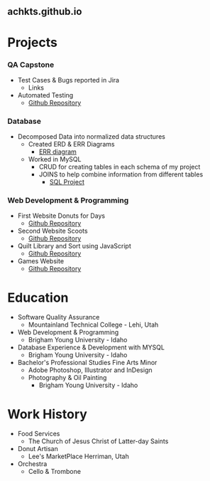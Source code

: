 ## achkts.github.io

# Projects
### QA Capstone
- Test Cases & Bugs reported in Jira
  - Links
- Automated Testing 
  - [Github Repository](https://github.com/achkts/QACapstone)

### Database
- Decomposed Data into normalized data structures
  - Created ERD & ERR Diagrams
    - [ERR diagram](https://github.com/achkts/achkts.github.io/blob/main/docs/assets/final_ERR_Diagram_gamers_guild.jpg)
  - Worked in MySQL
    - CRUD for creating tables in each schema of my project
    - JOINS to help combine information from different tables
        - [SQL Project](https://github.com/achkts/achkts.github.io/blob/main/docs/assets/SQL%20Games.pdf)

### Web Development & Programming 
- First Website Donuts for Days
  - [Github Repository](https://github.com/achkts/wdd130/tree/master/donuts4days)
- Second Website Scoots
  - [Github Repository](https://github.com/achkts/wdd230/tree/main/scoots)
- Quilt Library and Sort using JavaScript
  - [Github Repository](https://github.com/achkts/cse121b/tree/master/week06)
- Games Website 
  - [Github Repository](https://github.com/achkts/games_galore/tree/main/src)

# Education
- Software Quality Assurance
   - Mountainland Technical College - Lehi, Utah
- Web Development & Programming
  - Brigham Young University - Idaho
- Database Experience & Development with MYSQL
  - Brigham Young University - Idaho
- Bachelor's Professional Studies Fine Arts Minor
  - Adobe Photoshop, Illustrator and InDesign
  - Photography & Oil Painting
      - Brigham Young University - Idaho

# Work History
- Food Services
  - The Church of Jesus Christ of Latter-day Saints
- Donut Artisan
  - Lee's MarketPlace Herriman, Utah
- Orchestra
  - Cello & Trombone
